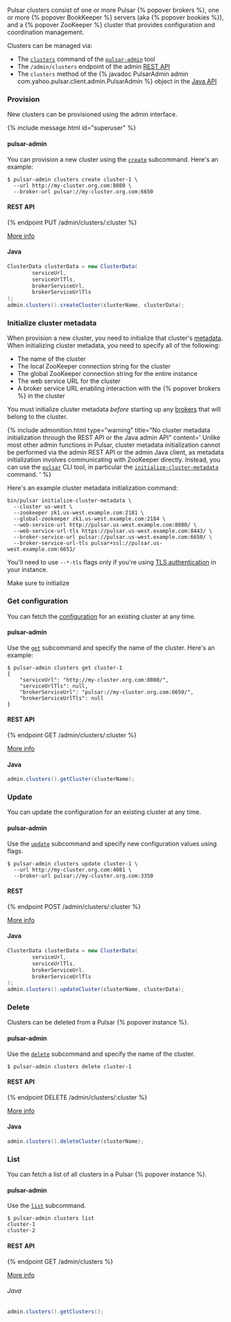 Pulsar clusters consist of one or more Pulsar {% popover brokers %}, one or more {% popover BookKeeper %} servers (aka {% popover bookies %}), and a {% popover ZooKeeper %} cluster that provides configuration and coordination management.

Clusters can be managed via:

* The [`clusters`](../../reference/CliTools#pulsar-admin-clusters) command of the [`pulsar-admin`](../../reference/CliTools#pulsar-admin) tool
* The `/admin/clusters` endpoint of the admin [REST API](../../reference/RestApi)
* The `clusters` method of the {% javadoc PulsarAdmin admin com.yahoo.pulsar.client.admin.PulsarAdmin %} object in the [Java API](../../applications/JavaClient)

### Provision

New clusters can be provisioned using the admin interface.

{% include message.html id="superuser" %}

#### pulsar-admin

You can provision a new cluster using the [`create`](../../reference/CliTools#pulsar-admin-clusters-create) subcommand. Here's an example:

```shell
$ pulsar-admin clusters create cluster-1 \
  --url http://my-cluster.org.com:8080 \
  --broker-url pulsar://my-cluster.org.com:6650
```

#### REST API

{% endpoint PUT /admin/clusters/:cluster %}

[More info](../../reference/RestApi#/admin/clusters/:cluster)

#### Java

```java
ClusterData clusterData = new ClusterData(
        serviceUrl,
        serviceUrlTls,
        brokerServiceUrl,
        brokerServiceUrlTls
);
admin.clusters().createCluster(clusterName, clusterData);
```

### Initialize cluster metadata

When provision a new cluster, you need to initialize that cluster's [metadata](../../getting-started/ConceptsAndArchitecture#metadata-store). When initializing cluster metadata, you need to specify all of the following:

* The name of the cluster
* The local ZooKeeper connection string for the cluster
* The global ZooKeeper connection string for the entire instance
* The web service URL for the cluster
* A broker service URL enabling interaction with the {% popover brokers %} in the cluster

You must initialize cluster metadata *before* starting up any [brokers](#managing-brokers) that will belong to the cluster.

{% include admonition.html type="warning" title="No cluster metadata initialization through the REST API or the Java admin API" content='
Unlike most other admin functions in Pulsar, cluster metadata initialization cannot be performed via the admin REST API or the admin Java client, as metadata initialization involves communicating with ZooKeeper directly. Instead, you can use the [`pulsar`](../../reference/CliTools#pulsar) CLI tool, in particular the [`initialize-cluster-metadata`](../../reference/CliTools#pulsar-initialize-cluster-metadata) command.
' %}

Here's an example cluster metadata initialization command:

```shell
bin/pulsar initialize-cluster-metadata \
  --cluster us-west \
  --zookeeper zk1.us-west.example.com:2181 \
  --global-zookeeper zk1.us-west.example.com:2184 \
  --web-service-url http://pulsar.us-west.example.com:8080/ \
  --web-service-url-tls https://pulsar.us-west.example.com:8443/ \
  --broker-service-url pulsar://pulsar.us-west.example.com:6650/ \
  --broker-service-url-tls pulsar+ssl://pulsar.us-west.example.com:6651/
```

You'll need to use `--*-tls` flags only if you're using [TLS authentication](../../admin/Authz#tls-client-auth) in your instance.

Make sure to initialize

### Get configuration

You can fetch the [configuration](../../reference/Configuration) for an existing cluster at any time.

#### pulsar-admin

Use the [`get`](../../reference/CliTools#pulsar-admin-clusters-get) subcommand and specify the name of the cluster. Here's an example:

```shell
$ pulsar-admin clusters get cluster-1
{
    "serviceUrl": "http://my-cluster.org.com:8080/",
    "serviceUrlTls": null,
    "brokerServiceUrl": "pulsar://my-cluster.org.com:6650/",
    "brokerServiceUrlTls": null
}
```

#### REST API

{% endpoint GET /admin/clusters/:cluster %}

[More info](../../reference/RestApi#/admin/clusters/:cluster)

#### Java

```java
admin.clusters().getCluster(clusterName);
```

### Update

You can update the configuration for an existing cluster at any time.

#### pulsar-admin

Use the [`update`](../../reference/CliTools#pulsar-admin-clusters-update) subcommand and specify new configuration values using flags.

```shell
$ pulsar-admin clusters update cluster-1 \
  --url http://my-cluster.org.com:4081 \
  --broker-url pulsar://my-cluster.org.com:3350
```

#### REST

{% endpoint POST /admin/clusters/:cluster %}

[More info](../../reference/RestApi#/admin/clusters/:cluster)

#### Java

```java
ClusterData clusterData = new ClusterData(
        serviceUrl,
        serviceUrlTls,
        brokerServiceUrl,
        brokerServiceUrlTls
);
admin.clusters().updateCluster(clusterName, clusterData);
```

### Delete

Clusters can be deleted from a Pulsar {% popover instance %}.

#### pulsar-admin

Use the [`delete`](../../reference/CliTools#pulsar-admin-clusters-delete) subcommand and specify the name of the cluster.

```
$ pulsar-admin clusters delete cluster-1
```

#### REST API

{% endpoint DELETE /admin/clusters/:cluster %}

[More info](../../reference/RestApi#/admin/clusters/:cluster)

#### Java

```java
admin.clusters().deleteCluster(clusterName);
```

### List

You can fetch a list of all clusters in a Pulsar {% popover instance %}.

#### pulsar-admin

Use the [`list`](../../reference/CliTools#pulsar-admin-clusters-list) subcommand.

```shell
$ pulsar-admin clusters list
cluster-1
cluster-2
```

#### REST API

{% endpoint GET /admin/clusters %}

[More info](../../reference/RestApi#/admin/clusters)

###### Java

```java
admin.clusters().getClusters();
```
